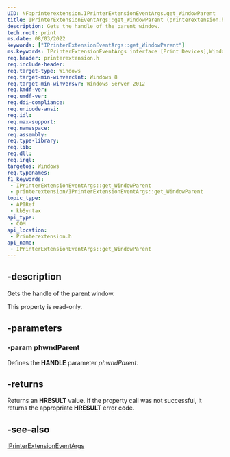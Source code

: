 ```yaml
---
UID: NF:printerextension.IPrinterExtensionEventArgs.get_WindowParent
title: IPrinterExtensionEventArgs::get_WindowParent (printerextension.h)
description: Gets the handle of the parent window.
tech.root: print
ms.date: 08/03/2022
keywords: ["IPrinterExtensionEventArgs::get_WindowParent"]
ms.keywords: IPrinterExtensionEventArgs interface [Print Devices],WindowParent property, IPrinterExtensionEventArgs.WindowParent, IPrinterExtensionEventArgs.get_WindowParent, IPrinterExtensionEventArgs::WindowParent, IPrinterExtensionEventArgs::get_WindowParent, WindowParent property [Print Devices], WindowParent property [Print Devices],IPrinterExtensionEventArgs interface, get_WindowParent, print.iprinterextensioneventargs_windowparent, printerextension/IPrinterExtensionEventArgs::WindowParent, printerextension/IPrinterExtensionEventArgs::get_WindowParent
req.header: printerextension.h
req.include-header: 
req.target-type: Windows
req.target-min-winverclnt: Windows 8
req.target-min-winversvr: Windows Server 2012
req.kmdf-ver: 
req.umdf-ver: 
req.ddi-compliance: 
req.unicode-ansi: 
req.idl: 
req.max-support: 
req.namespace: 
req.assembly: 
req.type-library: 
req.lib: 
req.dll: 
req.irql: 
targetos: Windows
req.typenames: 
f1_keywords:
 - IPrinterExtensionEventArgs::get_WindowParent
 - printerextension/IPrinterExtensionEventArgs::get_WindowParent
topic_type:
 - APIRef
 - kbSyntax
api_type:
 - COM
api_location:
 - Printerextension.h
api_name:
 - IPrinterExtensionEventArgs::get_WindowParent
---
```


## -description

Gets the handle of the parent window.

This property is read-only.

## -parameters

### -param phwndParent

Defines the **HANDLE** parameter *phwndParent*.

## -returns

Returns an **HRESULT** value. If the property call was not successful, it returns the appropriate **HRESULT** error code.

## -see-also

[IPrinterExtensionEventArgs](/windows-hardware/drivers/ddi/printerextension/nn-printerextension-iprinterextensioneventargs)
